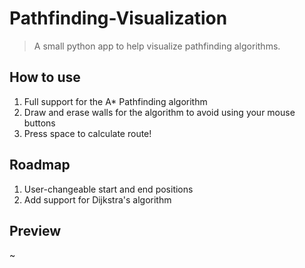 # Pathfinding-Visualization

> A small python app to help visualize pathfinding algorithms.

## How to use 
1. Full support for the A* Pathfinding algorithm
2. Draw and erase walls for the algorithm to avoid using your mouse buttons
3. Press space to calculate route!

## Roadmap 
1. User-changeable start and end positions
2. Add support for Dijkstra's algorithm

## Preview

~[](screenshots/pathfinding_algorithm.gif)
